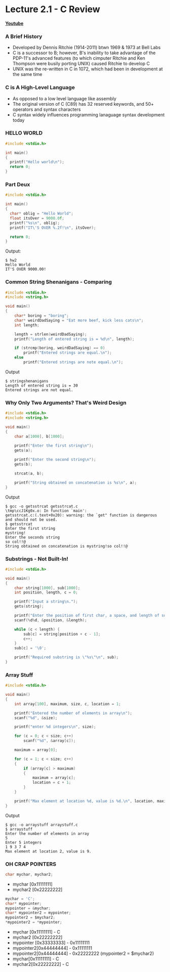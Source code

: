 # Lecture 2.1 - C Review  

[**Youtube**](https://www.youtube.com/watch?v=_X4ejt-XblM)

### A Brief History
* Developed by Dennis Ritchie (1914-2011) btwn 1969 & 1973 at Bell Labs
* C is a successor to B; however, B's inability to take advantage of the PDP-11's advanced features (to which cimputer Ritchie and Ken Thompson were busily porting UNIX) caused Ritchie to develop C
* UNIX was the re-written in C in 1072, which had been in development at the same time

### C is A High-Level Language
* As opposed to a low level language like assembly
* The original version of C (C89) has 32 reserved keywords, and 50+ operators and syntax characters
* C syntax widely influences programming lanaguage syntax development today

### HELLO WORLD
``` C
#include <stdio.h>

int main()
{
  printf("Hello world\n");
  return 0;
}
```

### Part Deux
``` C
#include <stdio.h>

int main()
{
  char* oblig = "Hello World";
  float itsOver = 9000.0f;
  printf("%s\n", oblig);
  printf("IT\'S OVER %.2f!\n", itsOver);

  return 0;
}
```
Output:
```
$ hw2
Hello World
IT'S OVER 9000.00!
```
### Common String Shenanigans - Comparing
``` C
#include <stdio.h>
#include <string.h>

void main()
{
	char* boring = "boring";
	char* weirdDadSaying = "Eat more beef, kick less cats\n";
	int length;

	length = strlen(weirdDadSaying);
	printf("Length of entered string is = %d\n", length);

	if (strcmp(boring, weirdDadSaying) == 0)
		printf("Entered strings are equal.\n");
	else
		printf("Entered strings are note equal.\n");
```
Output 

```
$ stringshenanigans
Length of entered string is = 30
Entered strings are not equal.
```

### Why Only Two Arguments? That's Weird Design

``` C
#include <stdio.h>
#include <string.h>

void main()
{
	char a[1000], b[1000];
	
	printf("Enter the first string\n");
	gets(a);

	printf("Enter the second string\n");
	gets(b);

	strcat(a, b);

	printf("String obtained on concatenation is %s\n", a);
}
```
Output
```
$ gcc -o getsstrcat getsstrcat.c
\tmp\ccJ1Kg0x.o: In function `main':
getsstrcat.c:(.text+0x20): warning: the `get" function is dangerous and should not be used.
$ getsstrcat
Enter the first string
mystring!
Enter the seconds string
so col!!@
String obtained on concatenation is mystring!so col!!@
```

### Substrings - Not Built-In!

``` C
#include <stdio.h>

void main() 
{
	char string[1000], sub[1000];
	int position, length, c = 0;

	printf("Input a string\n.");
	gets(string);

	printf("Enter the position of first char, a space, and length of substring\n");
	scanf(%d%d, &position, &length);

	while (c < length) {
		sub[c] = string[position + c - 1];
		c++;
	}
	sub[c] = '\0';

	printf("Required substring is \"%s\"\n", sub);
}
```

### Array Stuff
``` C
#include <stdio.h>

void main()
{
	int array[100], maximum, size, c, location = 1;

	printf("Entered the number of elements in array\n");
	scanf("%d", &size);

	printf("enter %d integers\n", size);

	for (c = 0; c < size; c++) 
		scanf("%d", &array[c]);

	maximum = array[0];

	for (c = 1; c < size; c++)
	{
		if (array[c] > maximum) 
		{
			maximum = array[c];
			location = c + 1;
		}
	}

	printf("Max element at location %d, value is %d.\n", location, maximum);
}

```
Output
```
$ gcc -o arraystuff arraystuff.c
$ arraystuff
Enter the number of elements in array
5
Enter 5 integers
1 9 3 7 4
Max element at location 2, value is 9.
```

### OH CRAP POINTERS

``` C
char mychar, mychar2;
```

* mychar [0x11111111]
* mychar2 [0x22222222]

``` C
mychar = 'C';
char* mypointer;
mypointer = &mychar;
char* mypointer2 = mypointer;
mypointer2 = $mychar2;
*mypointer2 = *mypointer;
```
* mychar [0x11111111] - C
* mychar2 [0x22222222]
* mypointer [0x33333333] - 0x11111111
* mypointer2[0x44444444] - 0x11111111
* mypointer2[0x44444444] - 0x22222222 (mypointer2 = $mychar2)
* mychar[0x11111111] - C
* mychar2[0x22222222] - C
